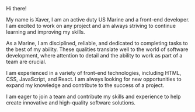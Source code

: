 Hi there!

My name is Xaver, I am an active duty US Marine and a front-end developer. I am excited to work on any project and am always striving to continue learning and improving my skills.

As a Marine, I am disciplined, reliable, and dedicated to completing tasks to the best of my ability. These qualities translate well to the world of software development, where attention to detail and the ability to work as part of a team are crucial.

I am experienced in a variety of front-end technologies, including HTML, CSS, JavaScript, and React. I am always looking for new opportunities to expand my knowledge and contribute to the success of a project.

I am eager to join a team and contribute my skills and experience to help create innovative and high-quality software solutions. 

